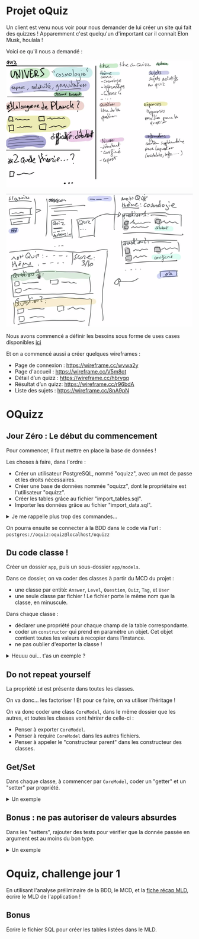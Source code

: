 # Projet oQuiz

Un client est venu nous voir pour nous demander de lui créer un site qui fait des quizzes ! Apparemment c'est quelqu'un d'important car il connait Elon Musk, houlala !

Voici ce qu'il nous a demandé :

![DemandesClient1](docs/demandes_client_1.png)

![DemandesClient2](docs/demandes_client2.png)

Nous avons commencé a définir les besoins sous forme de uses cases disponibles [ici](uses_cases.md)

Et on a commencé aussi a créer quelques wireframes : 

 - Page de connexion : https://wireframe.cc/wvwa2y
 - Page d'accueil : https://wireframe.cc/V5m8ot
 - Détail d’un quizz : https://wireframe.cc/hbrvgq
 - Résultat d’un quizz: https://wireframe.cc/r96bdA
 - Liste des sujets : https://wireframe.cc/8nA9pN


# OQuizz

## Jour Zéro : Le début du commencement

Pour commencer, il faut mettre en place la base de données !

Les choses à faire, dans l'ordre :

- Créer un utilisateur PostgreSQL, nommé "oquizz", avec un mot de passe et les droits nécessaires.
- Créer une base de données nommée "oquizz", dont le propriétaire est l'utilisateur "oquizz".
- Créer les tables grâce au fichier "import_tables.sql".
- Importer les données grâce au fichier "import_data.sql".

<details>
<summary>Je me rappelle plus trop des commandes...</summary>

### Créer un utilisateur PostgreSQL, nommé "oquizz", avec un mot de passe et les droits nécessaires

- d'abord se connecter à PostgreSQL en tant que "postgres": `sudo -i -u postgres`, puis `psql`
- puis créer l'utilisateur : `CREATE USER oquiz WITH LOGIN PASSWORD 'oquiz';`

### Créer une base de données nommée "oquizz", dont le propriétaire est l'utilisateur "oquizz"

- d'abord se connecter à PostgreSQL en tant que "postgres" (si c'est pas déjà fait): `sudo -i -u postgres`, puis `psql`
- puis créer l'utilisateur : `CREATE DATABASE oquiz OWNER oquiz;`

### Créer les tables grâce au fichier "import_tables.sql"

- `psql -U oquiz -f data/import_tables.sql`

### Importer les données grâce au fichier "import_data.sql"

- `psql -U oquiz -f data/import_data.sql`

</details>

On pourra ensuite se connecter à la BDD dans le code via l'url : `postgres://oquiz:oquiz@localhost/oquizz`

## Du code classe !

Créer un dossier `app`, puis un sous-dossier `app/models`.

Dans ce dossier, on va coder des classes à partir du MCD du projet :

- une classe par entité: `Answer`, `Level`, `Question`, `Quiz`, `Tag`, et `User`
- une seule classe par fichier ! Le fichier porte le même nom que la classe, en minuscule.

Dans chaque classe :

- déclarer une propriété pour chaque champ de la table correspondante.
- coder un `constructor` qui prend en paramètre un objet. Cet objet contient toutes les valeurs à recopier dans l'instance.
- ne pas oublier d'exporter la classe !

<details>
<summary>Heuuu oui... t'as un exemple ?</summary>

Le but, c'est d'arriver à faire ça :

```JS

const monTag = new Tag({
  name: "un super tag"
});
```

On devrait donc avoir un truc dans ce genre :

```JS
class Tag {
  constructor(obj) {
    this.name = obj.name;
  }
};
```

</details>

## Do not repeat yourself

La propriété `id` est présente dans toutes les classes.

On va donc... les factoriser ! Et pour ce faire, on va utiliser l'héritage !

On va donc coder une class `CoreModel`, dans le même dossier que les autres, et toutes les classes vont _hériter_ de celle-ci :

- Penser à exporter `CoreModel`.
- Penser à require `CoreModel` dans les autres fichiers.
- Penser à appeler le "constructeur parent" dans les constructeur des classes.

## Get/Set

Dans chaque classe, à commencer par `CoreModel`, coder un "getter" et un "setter" par propriété.

<details>
<summary>Un exemple </summary>

```js
class CoreModel {
  id;

  getId() {
    return this.id;
  };

  setId(value) {
    this.id = value;
  };
};
```

</details>

## Bonus : ne pas autoriser de valeurs absurdes

Dans les "setters", rajouter des tests pour vérifier que la donnée passée en argument est au moins du bon type.

<details>
<summary>Un exemple</summary>

```js
class CoreModel {
  id;

  setId(value) {
    if( typeof value !== 'number') {
      throw Error("CoreModel.id must be a number !");
      // on "lève" une erreur => ça arrête tout !
    }
    this.id = value;
  }
};
```

</details>

# Oquiz, challenge jour 1

En utilisant l'analyse préliminaire de la BDD, le MCD, et la [fiche récap MLD](https://github.com/O-clock-Alumni/fiches-recap/blob/master/bdd/conception-04-mld.md), écrire le MLD de l'application !

## Bonus

Écrire le fichier SQL pour créer les tables listées dans le MLD.
